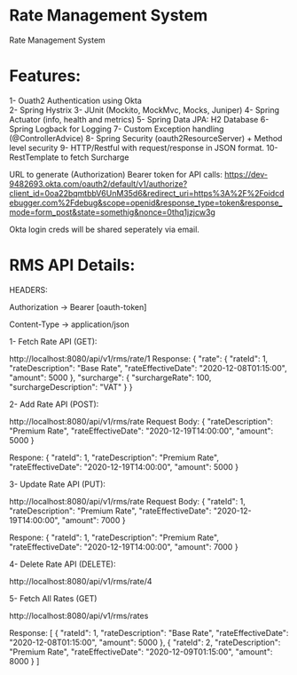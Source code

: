# Rate Management System

Rate Management System

# Features:
1- Ouath2 Authentication using Okta<br/>
2- Spring Hystrix 
3- JUnit (Mockito, MockMvc, Mocks, Juniper)
4- Spring Actuator (info, health and metrics)
5- Spring Data JPA: H2 Database
6- Spring Logback for Logging
7- Custom Exception handling (@ControllerAdvice)
8- Spring Security (oauth2ResourceServer) + Method level security
9- HTTP/Restful with request/response in JSON format.
10- RestTemplate to fetch Surcharge

URL to generate (Authorization) Bearer token for API calls:
https://dev-9482693.okta.com/oauth2/default/v1/authorize?client_id=0oa22bqmtbbV6UnM35d6&redirect_uri=https%3A%2F%2Foidcdebugger.com%2Fdebug&scope=openid&response_type=token&response_mode=form_post&state=somethig&nonce=0thq1jzjcw3g

Okta login creds will be shared seperately via email.

# RMS API Details:

HEADERS:

Authorization -> Bearer [oauth-token]

Content-Type -> application/json

1- Fetch Rate API (GET):

http://localhost:8080/api/v1/rms/rate/1
Response:
{
    "rate": {
        "rateId": 1,
        "rateDescription": "Base Rate",
        "rateEffectiveDate": "2020-12-08T01:15:00",
        "amount": 5000
    },
    "surcharge": {
        "surchargeRate": 100,
        "surchargeDescription": "VAT"
    }
}

2- Add Rate API (POST):

http://localhost:8080/api/v1/rms/rate
Request Body:
{
    "rateDescription": "Premium Rate",
    "rateEffectiveDate": "2020-12-19T14:00:00",
    "amount": 5000
}

Respone:
{
    "rateId": 1,
    "rateDescription": "Premium Rate",
    "rateEffectiveDate": "2020-12-19T14:00:00",
    "amount": 5000
}

3- Update Rate API (PUT):

http://localhost:8080/api/v1/rms/rate
Request Body:
{
    "rateId": 1,
    "rateDescription": "Premium Rate",
    "rateEffectiveDate": "2020-12-19T14:00:00",
    "amount": 7000
}

Respone:
{
    "rateId": 1,
    "rateDescription": "Premium Rate",
    "rateEffectiveDate": "2020-12-19T14:00:00",
    "amount": 7000
}

4- Delete Rate API (DELETE):

http://localhost:8080/api/v1/rms/rate/4

5- Fetch All Rates (GET)

http://localhost:8080/api/v1/rms/rates

Response:
[
    {
        "rateId": 1,
        "rateDescription": "Base Rate",
        "rateEffectiveDate": "2020-12-08T01:15:00",
        "amount": 5000
    },
    {
        "rateId": 2,
        "rateDescription": "Premium Rate",
        "rateEffectiveDate": "2020-12-09T01:15:00",
        "amount": 8000
    }
]
